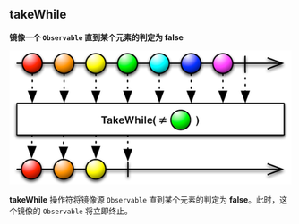 ## takeWhile

**镜像一个 `Observable` 直到某个元素的判定为 false**

![](/assets/WhichOperator/Operators/takeWhile.png)

**takeWhile** 操作符将镜像源 `Observable` 直到某个元素的判定为 **false**。此时，这个镜像的 `Observable` 将立即终止。
